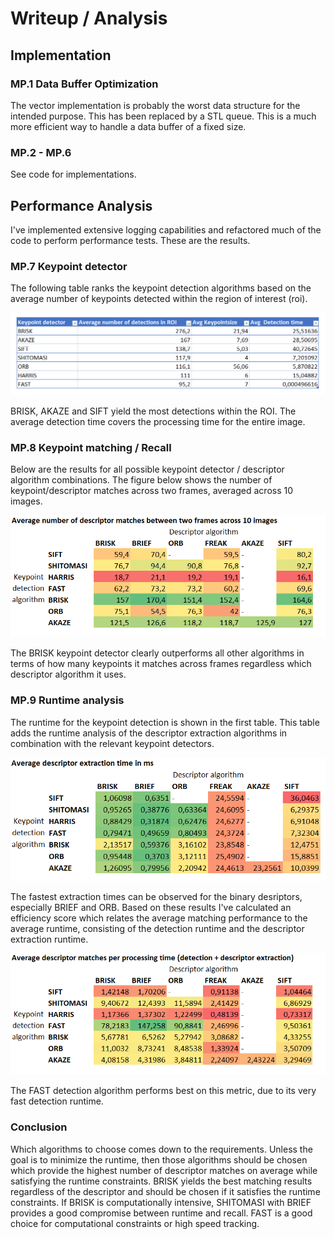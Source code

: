 # Writeup / Analysis

## Implementation
### MP.1 Data Buffer Optimization
The vector implementation is probably the worst data structure for the intended purpose. This has been replaced 
by a STL queue. This is a much more efficient way to handle a data buffer of a fixed size.

### MP.2 - MP.6
See code for implementations.

## Performance Analysis
I've implemented extensive logging capabilities and refactored much of the code to perform performance tests. These are the results.
### MP.7 Keypoint detector
The following table ranks the keypoint detection algorithms based on the average number of keypoints detected within the region of interest (roi).

![](images/analysis/keypointDetectors.png)

BRISK, AKAZE and SIFT yield the most detections within the ROI. The average detection time covers the processing time for the entire image.

### MP.8 Keypoint matching / Recall
Below are the results for all possible keypoint detector / descriptor algorithm combinations.
The figure below shows the number of keypoint/descriptor matches across two frames, averaged across 10 images. 

![](images/analysis/descriptorMatches.png)

The BRISK keypoint detector clearly outperforms all other algorithms in terms of how many keypoints it matches across frames regardless which descriptor algorithm it uses.

### MP.9 Runtime analysis
The runtime for the keypoint detection is shown in the first table. This table adds the runtime analysis of the descriptor extraction algorithms in combination with the relevant keypoint detectors.

![](images/analysis/descriptorExtractionTime.png)

The fastest extraction times can be observed for the binary desriptors, especially BRIEF and ORB.
Based on these results I've calculated an efficiency score which relates the average matching performance to the average runtime, consisting of the detection runtime and the descriptor extraction runtime.

![](images/analysis/efficiency.png)

The FAST detection algorithm performs best on this metric, due to its very fast detection runtime.

### Conclusion
Which algorithms to choose comes down to the requirements. Unless the goal is to minimize the runtime, then those algorithms should be chosen which provide the highest number of descriptor matches on average while satisfying the runtime constraints.
BRISK yields the best matching results regardless of the descriptor and should be chosen if it satisfies the runtime constraints. If BRISK is computationally intensive, SHITOMASI with BRIEF provides a good compromise between runtime and recall. FAST is a good choice for computational constraints or high speed tracking.